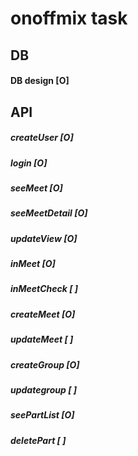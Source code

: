 # onoffmix task

## DB
#### DB design       [O]

## API
##### createUser      [O]
##### login           [O]

##### seeMeet         [O]
##### seeMeetDetail   [O]
##### updateView         [O]

##### inMeet          [O]
##### inMeetCheck     [ ]

##### createMeet      [O]
##### updateMeet      [ ]
##### createGroup     [O]
##### updategroup     [ ]

##### seePartList     [O]
##### deletePart      [ ]

